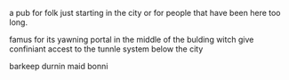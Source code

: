a pub for folk just starting in the city or for people that have been here too long.

famus for its yawning portal in the middle of the bulding witch give confiniant accest to the tunnle system below the city

barkeep durnin
maid bonni